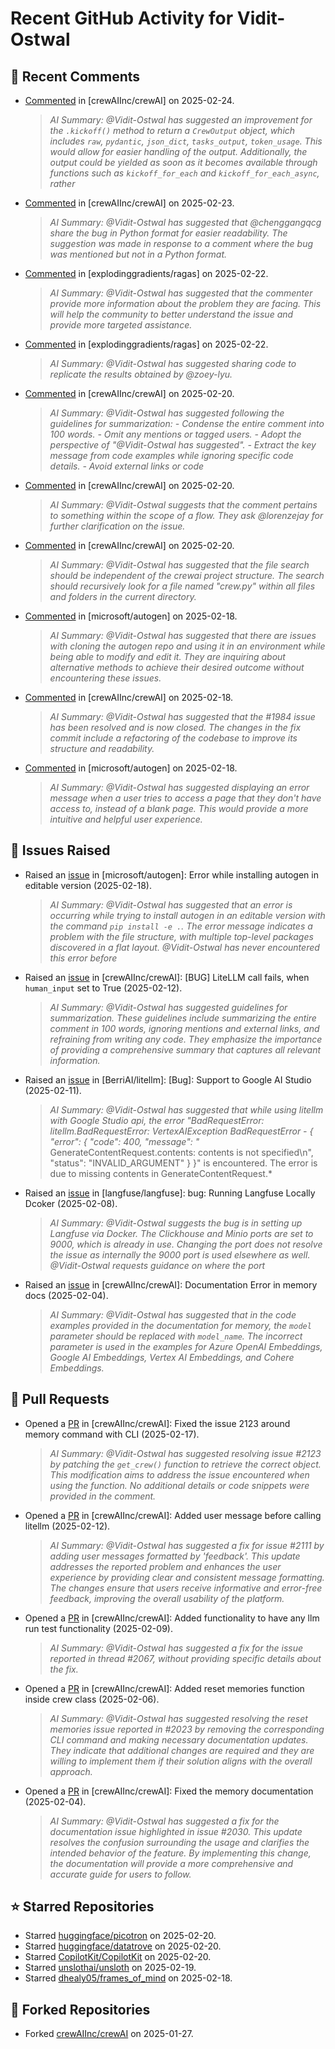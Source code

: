 # Recent GitHub Activity for Vidit-Ostwal

## 💬 Recent Comments
- [Commented](https://github.com/crewAIInc/crewAI/issues/2206#issuecomment-2677521676) in [crewAIInc/crewAI] on 2025-02-24.
  > *AI Summary: @Vidit-Ostwal has suggested an improvement for the `.kickoff()` method to return a `CrewOutput` object, which includes `raw`, `pydantic`, `json_dict`, `tasks_output`, `token_usage`. This would allow for easier handling of the output. Additionally, the output could be yielded as soon as it becomes available through functions such as `kickoff_for_each` and `kickoff_for_each_async`, rather*
- [Commented](https://github.com/crewAIInc/crewAI/issues/2197#issuecomment-2676858424) in [crewAIInc/crewAI] on 2025-02-23.
  > *AI Summary: @Vidit-Ostwal has suggested that @chenggangqcg share the bug in Python format for easier readability. The suggestion was made in response to a comment where the bug was mentioned but not in a Python format.*
- [Commented](https://github.com/explodinggradients/ragas/issues/1932#issuecomment-2676191712) in [explodinggradients/ragas] on 2025-02-22.
  > *AI Summary: @Vidit-Ostwal has suggested that the commenter provide more information about the problem they are facing. This will help the community to better understand the issue and provide more targeted assistance.*
- [Commented](https://github.com/explodinggradients/ragas/issues/1731#issuecomment-2676190883) in [explodinggradients/ragas] on 2025-02-22.
  > *AI Summary: @Vidit-Ostwal has suggested sharing code to replicate the results obtained by @zoey-lyu.*
- [Commented](https://github.com/crewAIInc/crewAI/issues/2051#issuecomment-2671690311) in [crewAIInc/crewAI] on 2025-02-20.
  > *AI Summary: @Vidit-Ostwal has suggested following the guidelines for summarization: - Condense the entire comment into 100 words. - Omit any mentions or tagged users. - Adopt the perspective of "@Vidit-Ostwal has suggested". - Extract the key message from code examples while ignoring specific code details. - Avoid external links or code*
- [Commented](https://github.com/crewAIInc/crewAI/issues/2123#issuecomment-2670361982) in [crewAIInc/crewAI] on 2025-02-20.
  > *AI Summary: @Vidit-Ostwal suggests that the comment pertains to something within the scope of a flow. They ask @lorenzejay for further clarification on the issue.*
- [Commented](https://github.com/crewAIInc/crewAI/issues/2123#issuecomment-2670361167) in [crewAIInc/crewAI] on 2025-02-20.
  > *AI Summary: @Vidit-Ostwal has suggested that the file search should be independent of the crewai project structure. The search should recursively look for a file named "crew.py" within all files and folders in the current directory.*
- [Commented](https://github.com/microsoft/autogen/issues/5591#issuecomment-2666323375) in [microsoft/autogen] on 2025-02-18.
  > *AI Summary: @Vidit-Ostwal has suggested that there are issues with cloning the autogen repo and using it in an environment while being able to modify and edit it. They are inquiring about alternative methods to achieve their desired outcome without encountering these issues.*
- [Commented](https://github.com/crewAIInc/crewAI/pull/1985#issuecomment-2665955523) in [crewAIInc/crewAI] on 2025-02-18.
  > *AI Summary: @Vidit-Ostwal has suggested that the #1984 issue has been resolved and is now closed. The changes in the fix commit include a refactoring of the codebase to improve its structure and readability.*
- [Commented](https://github.com/microsoft/autogen/issues/5579#issuecomment-2665605410) in [microsoft/autogen] on 2025-02-18.
  > *AI Summary: @Vidit-Ostwal has suggested displaying an error message when a user tries to access a page that they don't have access to, instead of a blank page. This would provide a more intuitive and helpful user experience.*

## 🐛 Issues Raised
- Raised an [issue](https://github.com/microsoft/autogen/issues/5591) in [microsoft/autogen]: Error while installing autogen in editable version (2025-02-18).
  > *AI Summary: @Vidit-Ostwal has suggested that an error is occurring while trying to install autogen in an editable version with the command `pip install -e .`. The error message indicates a problem with the file structure, with multiple top-level packages discovered in a flat layout. @Vidit-Ostwal has never encountered this error before*
- Raised an [issue](https://github.com/crewAIInc/crewAI/issues/2111) in [crewAIInc/crewAI]: [BUG] LiteLLM call fails, when `human_input` set to True (2025-02-12).
  > *AI Summary: @Vidit-Ostwal has suggested guidelines for summarization. These guidelines include summarizing the entire comment in 100 words, ignoring mentions and external links, and refraining from writing any code. They emphasize the importance of providing a comprehensive summary that captures all relevant information.*
- Raised an [issue](https://github.com/BerriAI/litellm/issues/8467) in [BerriAI/litellm]: [Bug]: Support to Google AI Studio (2025-02-11).
  > *AI Summary: @Vidit-Ostwal has suggested that while using litellm with Google Studio api, the error "BadRequestError: litellm.BadRequestError: VertexAIException BadRequestError - { "error": { "code": 400, "message": "* GenerateContentRequest.contents: contents is not specified\n", "status": "INVALID_ARGUMENT" } }" is encountered. The error is due to missing contents in GenerateContentRequest.*
- Raised an [issue](https://github.com/langfuse/langfuse/issues/5432) in [langfuse/langfuse]: bug: Running Langfuse Locally Dcoker (2025-02-08).
  > *AI Summary: @Vidit-Ostwal suggests the bug is in setting up Langfuse via Docker. The Clickhouse and Minio ports are set to 9000, which is already in use. Changing the port does not resolve the issue as internally the 9000 port is used elsewhere as well. @Vidit-Ostwal requests guidance on where the port*
- Raised an [issue](https://github.com/crewAIInc/crewAI/issues/2030) in [crewAIInc/crewAI]: Documentation Error in memory docs (2025-02-04).
  > *AI Summary: @Vidit-Ostwal has suggested that in the code examples provided in the documentation for memory, the `model` parameter should be replaced with `model_name`. The incorrect parameter is used in the examples for Azure OpenAI Embeddings, Google AI Embeddings, Vertex AI Embeddings, and Cohere Embeddings.*

## 🚀 Pull Requests
- Opened a [PR](https://github.com/crewAIInc/crewAI/pull/2155) in [crewAIInc/crewAI]: Fixed the issue 2123 around memory command with CLI (2025-02-17).
  > *AI Summary: @Vidit-Ostwal has suggested resolving issue #2123 by patching the `get_crew()` function to retrieve the correct object. This modification aims to address the issue encountered when using the function. No additional details or code snippets were provided in the comment.*
- Opened a [PR](https://github.com/crewAIInc/crewAI/pull/2112) in [crewAIInc/crewAI]: Added user message before calling litellm (2025-02-12).
  > *AI Summary: @Vidit-Ostwal has suggested a fix for issue #2111 by adding user messages formatted by 'feedback'. This update addresses the reported problem and enhances the user experience by providing clear and consistent message formatting. The changes ensure that users receive informative and error-free feedback, improving the overall usability of the platform.*
- Opened a [PR](https://github.com/crewAIInc/crewAI/pull/2071) in [crewAIInc/crewAI]: Added functionality to have any llm run test functionality (2025-02-09).
  > *AI Summary: @Vidit-Ostwal has suggested a fix for the issue reported in thread #2067, without providing specific details about the fix.*
- Opened a [PR](https://github.com/crewAIInc/crewAI/pull/2047) in [crewAIInc/crewAI]: Added reset memories function inside crew class (2025-02-06).
  > *AI Summary: @Vidit-Ostwal has suggested resolving the reset memories issue reported in #2023 by removing the corresponding CLI command and making necessary documentation updates. They indicate that additional changes are required and they are willing to implement them if their solution aligns with the overall approach.*
- Opened a [PR](https://github.com/crewAIInc/crewAI/pull/2031) in [crewAIInc/crewAI]: Fixed the memory documentation (2025-02-04).
  > *AI Summary: @Vidit-Ostwal has suggested a fix for the documentation issue highlighted in issue #2030. This update resolves the confusion surrounding the usage and clarifies the intended behavior of the feature. By implementing this change, the documentation will provide a more comprehensive and accurate guide for users to follow.*

## ⭐ Starred Repositories
- Starred [huggingface/picotron](https://github.com/huggingface/picotron) on 2025-02-20.
- Starred [huggingface/datatrove](https://github.com/huggingface/datatrove) on 2025-02-20.
- Starred [CopilotKit/CopilotKit](https://github.com/CopilotKit/CopilotKit) on 2025-02-20.
- Starred [unslothai/unsloth](https://github.com/unslothai/unsloth) on 2025-02-19.
- Starred [dhealy05/frames_of_mind](https://github.com/dhealy05/frames_of_mind) on 2025-02-18.

## 🍴 Forked Repositories
- Forked [crewAIInc/crewAI](https://github.com/Vidit-Ostwal/crewAI) on 2025-01-27.

